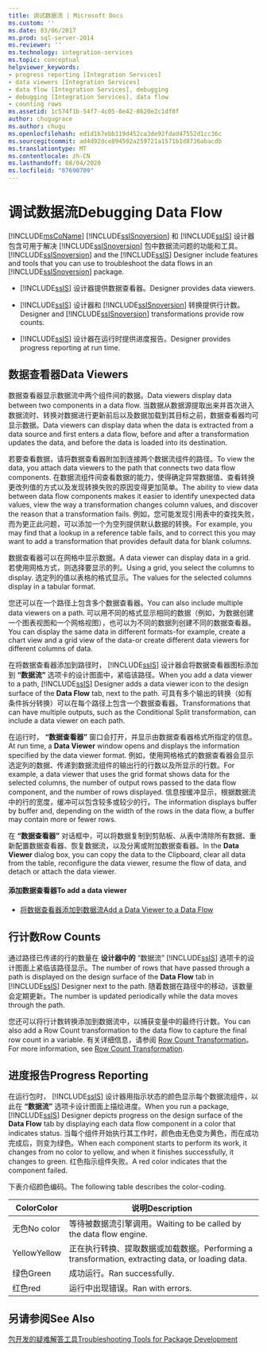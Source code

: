 ```yaml
---
title: 调试数据流 | Microsoft Docs
ms.custom: ''
ms.date: 03/06/2017
ms.prod: sql-server-2014
ms.reviewer: ''
ms.technology: integration-services
ms.topic: conceptual
helpviewer_keywords:
- progress reporting [Integration Services]
- data viewers [Integration Services]
- data flow [Integration Services], debugging
- debugging [Integration Services], data flow
- counting rows
ms.assetid: 1c574f1b-54f7-4c05-8e42-8620e2c1df0f
author: chugugrace
ms.author: chugu
ms.openlocfilehash: ed1d1b7ebb119d452ca3de92fdad47552d1cc36c
ms.sourcegitcommit: ad4d92dce894592a259721a1571b1d8736abacdb
ms.translationtype: MT
ms.contentlocale: zh-CN
ms.lasthandoff: 08/04/2020
ms.locfileid: "87690709"
---
```

# <a name="debugging-data-flow"></a><span data-ttu-id="3ea9c-102">调试数据流</span><span class="sxs-lookup"><span data-stu-id="3ea9c-102">Debugging Data Flow</span></span>
  [!INCLUDE[msCoName](../../includes/msconame-md.md)] <span data-ttu-id="3ea9c-103">[!INCLUDE[ssISnoversion](../../includes/ssisnoversion-md.md)] 和 [!INCLUDE[ssIS](../../includes/ssis-md.md)] 设计器包含可用于解决 [!INCLUDE[ssISnoversion](../../includes/ssisnoversion-md.md)] 包中数据流问题的功能和工具。</span><span class="sxs-lookup"><span data-stu-id="3ea9c-103">[!INCLUDE[ssISnoversion](../../includes/ssisnoversion-md.md)] and the [!INCLUDE[ssIS](../../includes/ssis-md.md)] Designer include features and tools that you can use to troubleshoot the data flows in an [!INCLUDE[ssISnoversion](../../includes/ssisnoversion-md.md)] package.</span></span>  
  
-   [!INCLUDE[ssIS](../../includes/ssis-md.md)] <span data-ttu-id="3ea9c-104">设计器提供数据查看器。</span><span class="sxs-lookup"><span data-stu-id="3ea9c-104">Designer provides data viewers.</span></span>  
  
-   [!INCLUDE[ssIS](../../includes/ssis-md.md)] <span data-ttu-id="3ea9c-105">设计器和 [!INCLUDE[ssISnoversion](../../includes/ssisnoversion-md.md)] 转换提供行计数。</span><span class="sxs-lookup"><span data-stu-id="3ea9c-105">Designer and [!INCLUDE[ssISnoversion](../../includes/ssisnoversion-md.md)] transformations provide row counts.</span></span>  
  
-   [!INCLUDE[ssIS](../../includes/ssis-md.md)] <span data-ttu-id="3ea9c-106">设计器在运行时提供进度报告。</span><span class="sxs-lookup"><span data-stu-id="3ea9c-106">Designer provides progress reporting at run time.</span></span>  
  
## <a name="data-viewers"></a><span data-ttu-id="3ea9c-107">数据查看器</span><span class="sxs-lookup"><span data-stu-id="3ea9c-107">Data Viewers</span></span>  
 <span data-ttu-id="3ea9c-108">数据查看器显示数据流中两个组件间的数据。</span><span class="sxs-lookup"><span data-stu-id="3ea9c-108">Data viewers display data between two components in a data flow.</span></span> <span data-ttu-id="3ea9c-109">当数据从数据源提取出来并首次进入数据流时、转换对数据进行更新前后以及数据加载到其目标之前，数据查看器均可显示数据。</span><span class="sxs-lookup"><span data-stu-id="3ea9c-109">Data viewers can display data when the data is extracted from a data source and first enters a data flow, before and after a transformation updates the data, and before the data is loaded into its destination.</span></span>  
  
 <span data-ttu-id="3ea9c-110">若要查看数据，请将数据查看器附加到连接两个数据流组件的路径。</span><span class="sxs-lookup"><span data-stu-id="3ea9c-110">To view the data, you attach data viewers to the path that connects two data flow components.</span></span> <span data-ttu-id="3ea9c-111">在数据流组件间查看数据的能力，使得确定异常数据值、查看转换更改列值的方式以及发现转换失败的原因变得更加简单。</span><span class="sxs-lookup"><span data-stu-id="3ea9c-111">The ability to view data between data flow components makes it easier to identify unexpected data values, view the way a transformation changes column values, and discover the reason that a transformation fails.</span></span> <span data-ttu-id="3ea9c-112">例如，您可能发现引用表中的查找失败，而为更正此问题，可以添加一个为空列提供默认数据的转换。</span><span class="sxs-lookup"><span data-stu-id="3ea9c-112">For example, you may find that a lookup in a reference table fails, and to correct this you may want to add a transformation that provides default data for blank columns.</span></span>  
  
 <span data-ttu-id="3ea9c-113">数据查看器可以在网格中显示数据。</span><span class="sxs-lookup"><span data-stu-id="3ea9c-113">A data viewer can display data in a grid.</span></span> <span data-ttu-id="3ea9c-114">若使用网格方式，则选择要显示的列。</span><span class="sxs-lookup"><span data-stu-id="3ea9c-114">Using a grid, you select the columns to display.</span></span> <span data-ttu-id="3ea9c-115">选定列的值以表格的格式显示。</span><span class="sxs-lookup"><span data-stu-id="3ea9c-115">The values for the selected columns display in a tabular format.</span></span>  
  
 <span data-ttu-id="3ea9c-116">您还可以在一个路径上包含多个数据查看器。</span><span class="sxs-lookup"><span data-stu-id="3ea9c-116">You can also include multiple data viewers on a path.</span></span> <span data-ttu-id="3ea9c-117">可以用不同的格式显示相同的数据（例如，为数据创建一个图表视图和一个网格视图），也可以为不同的数据列创建不同的数据查看器。</span><span class="sxs-lookup"><span data-stu-id="3ea9c-117">You can display the same data in different formats-for example, create a chart view and a grid view of the data-or create different data viewers for different columns of data.</span></span>  
  
 <span data-ttu-id="3ea9c-118">在将数据查看器添加到路径时， [!INCLUDE[ssIS](../../includes/ssis-md.md)] 设计器会将数据查看器图标添加到 **“数据流”** 选项卡的设计图面中，紧临该路径。</span><span class="sxs-lookup"><span data-stu-id="3ea9c-118">When you add a data viewer to a path, [!INCLUDE[ssIS](../../includes/ssis-md.md)] Designer adds a data viewer icon to the design surface of the **Data Flow** tab, next to the path.</span></span> <span data-ttu-id="3ea9c-119">可具有多个输出的转换（如有条件拆分转换）可以在每个路径上包含一个数据查看器。</span><span class="sxs-lookup"><span data-stu-id="3ea9c-119">Transformations that can have multiple outputs, such as the Conditional Split transformation, can include a data viewer on each path.</span></span>  
  
 <span data-ttu-id="3ea9c-120">在运行时， **“数据查看器”** 窗口会打开，并显示由数据查看器格式所指定的信息。</span><span class="sxs-lookup"><span data-stu-id="3ea9c-120">At run time, a **Data Viewer** window opens and displays the information specified by the data viewer format.</span></span> <span data-ttu-id="3ea9c-121">例如，使用网格格式的数据查看器会显示选定列的数据、传递到数据流组件的输出行的行数以及所显示的行数。</span><span class="sxs-lookup"><span data-stu-id="3ea9c-121">For example, a data viewer that uses the grid format shows data for the selected columns, the number of output rows passed to the data flow component, and the number of rows displayed.</span></span> <span data-ttu-id="3ea9c-122">信息按缓冲显示，根据数据流中的行的宽度，缓冲可以包含较多或较少的行。</span><span class="sxs-lookup"><span data-stu-id="3ea9c-122">The information displays buffer by buffer and, depending on the width of the rows in the data flow, a buffer may contain more or fewer rows.</span></span>  
  
 <span data-ttu-id="3ea9c-123">在 **“数据查看器”** 对话框中，可以将数据复制到剪贴板、从表中清除所有数据、重新配置数据查看器、恢复数据流，以及分离或附加数据查看器。</span><span class="sxs-lookup"><span data-stu-id="3ea9c-123">In the **Data Viewer** dialog box, you can copy the data to the Clipboard, clear all data from the table, reconfigure the data viewer, resume the flow of data, and detach or attach the data viewer.</span></span>  
  
#### <a name="to-add-a-data-viewer"></a><span data-ttu-id="3ea9c-124">添加数据查看器</span><span class="sxs-lookup"><span data-stu-id="3ea9c-124">To add a data viewer</span></span>  
  
-   [<span data-ttu-id="3ea9c-125">将数据查看器添加到数据流</span><span class="sxs-lookup"><span data-stu-id="3ea9c-125">Add a Data Viewer to a Data Flow</span></span>](../add-a-data-viewer-to-a-data-flow.md)  
  
## <a name="row-counts"></a><span data-ttu-id="3ea9c-126">行计数</span><span class="sxs-lookup"><span data-stu-id="3ea9c-126">Row Counts</span></span>  
 <span data-ttu-id="3ea9c-127">通过路径已传递的行的数量在 **设计器中的** “数据流” [!INCLUDE[ssIS](../../includes/ssis-md.md)] 选项卡的设计图面上紧临该路径显示。</span><span class="sxs-lookup"><span data-stu-id="3ea9c-127">The number of rows that have passed through a path is displayed on the design surface of the **Data Flow** tab in [!INCLUDE[ssIS](../../includes/ssis-md.md)] Designer next to the path.</span></span> <span data-ttu-id="3ea9c-128">随着数据在路径中的移动，该数量会定期更新。</span><span class="sxs-lookup"><span data-stu-id="3ea9c-128">The number is updated periodically while the data moves through the path.</span></span>  
  
 <span data-ttu-id="3ea9c-129">您还可以将行计数转换添加到数据流中，以捕获变量中的最终行计数。</span><span class="sxs-lookup"><span data-stu-id="3ea9c-129">You can also add a Row Count transformation to the data flow to capture the final row count in a variable.</span></span> <span data-ttu-id="3ea9c-130">有关详细信息，请参阅 [Row Count Transformation](../data-flow/transformations/row-count-transformation.md)。</span><span class="sxs-lookup"><span data-stu-id="3ea9c-130">For more information, see [Row Count Transformation](../data-flow/transformations/row-count-transformation.md).</span></span>  
  
## <a name="progress-reporting"></a><span data-ttu-id="3ea9c-131">进度报告</span><span class="sxs-lookup"><span data-stu-id="3ea9c-131">Progress Reporting</span></span>  
 <span data-ttu-id="3ea9c-132">在运行包时， [!INCLUDE[ssIS](../../includes/ssis-md.md)] 设计器用指示状态的颜色显示每个数据流组件，以此在 **“数据流”** 选项卡设计图面上描绘进度。</span><span class="sxs-lookup"><span data-stu-id="3ea9c-132">When you run a package, [!INCLUDE[ssIS](../../includes/ssis-md.md)] Designer depicts progress on the design surface of the **Data Flow** tab by displaying each data flow component in a color that indicates status.</span></span> <span data-ttu-id="3ea9c-133">当每个组件开始执行其工作时，颜色由无色变为黄色，而在成功完成后，则变为绿色。</span><span class="sxs-lookup"><span data-stu-id="3ea9c-133">When each component starts to perform its work, it changes from no color to yellow, and when it finishes successfully, it changes to green.</span></span> <span data-ttu-id="3ea9c-134">红色指示组件失败。</span><span class="sxs-lookup"><span data-stu-id="3ea9c-134">A red color indicates that the component failed.</span></span>  
  
 <span data-ttu-id="3ea9c-135">下表介绍颜色编码。</span><span class="sxs-lookup"><span data-stu-id="3ea9c-135">The following table describes the color-coding.</span></span>  
  
|<span data-ttu-id="3ea9c-136">Color</span><span class="sxs-lookup"><span data-stu-id="3ea9c-136">Color</span></span>|<span data-ttu-id="3ea9c-137">说明</span><span class="sxs-lookup"><span data-stu-id="3ea9c-137">Description</span></span>|  
|-----------|-----------------|  
|<span data-ttu-id="3ea9c-138">无色</span><span class="sxs-lookup"><span data-stu-id="3ea9c-138">No color</span></span>|<span data-ttu-id="3ea9c-139">等待被数据流引擎调用。</span><span class="sxs-lookup"><span data-stu-id="3ea9c-139">Waiting to be called by the data flow engine.</span></span>|  
|<span data-ttu-id="3ea9c-140">Yellow</span><span class="sxs-lookup"><span data-stu-id="3ea9c-140">Yellow</span></span>|<span data-ttu-id="3ea9c-141">正在执行转换、提取数据或加载数据。</span><span class="sxs-lookup"><span data-stu-id="3ea9c-141">Performing a transformation, extracting data, or loading data.</span></span>|  
|<span data-ttu-id="3ea9c-142">绿色</span><span class="sxs-lookup"><span data-stu-id="3ea9c-142">Green</span></span>|<span data-ttu-id="3ea9c-143">成功运行。</span><span class="sxs-lookup"><span data-stu-id="3ea9c-143">Ran successfully.</span></span>|  
|<span data-ttu-id="3ea9c-144">红色</span><span class="sxs-lookup"><span data-stu-id="3ea9c-144">red</span></span>|<span data-ttu-id="3ea9c-145">运行中出现错误。</span><span class="sxs-lookup"><span data-stu-id="3ea9c-145">Ran with errors.</span></span>|  
  
## <a name="see-also"></a><span data-ttu-id="3ea9c-146">另请参阅</span><span class="sxs-lookup"><span data-stu-id="3ea9c-146">See Also</span></span>  
 [<span data-ttu-id="3ea9c-147">包开发的疑难解答工具</span><span class="sxs-lookup"><span data-stu-id="3ea9c-147">Troubleshooting Tools for Package Development</span></span>](troubleshooting-tools-for-package-development.md)  
  
  
